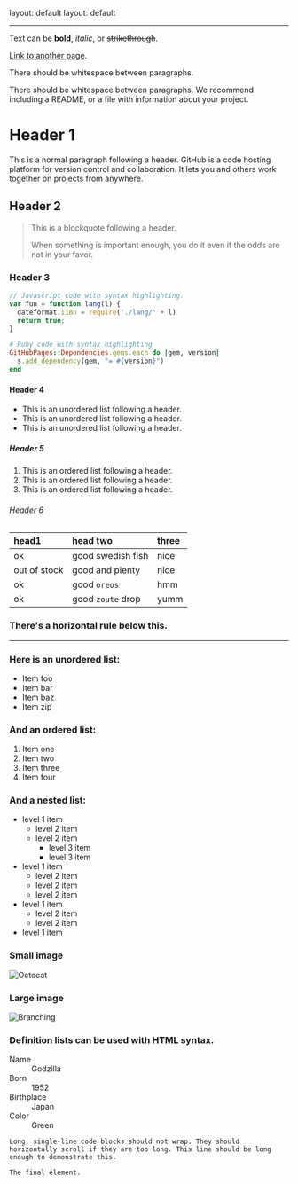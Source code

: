 layout: default	layout: default
---	---


Text can be **bold**, _italic_, or ~~strikethrough~~.	

[Link to another page](./another-page.html).

There should be whitespace between paragraphs.	

There should be whitespace between paragraphs. We recommend including a README, or a file with information about your project.	

# Header 1	

This is a normal paragraph following a header. GitHub is a code hosting platform for version control and collaboration. It lets you and others work together on projects from anywhere.	

## Header 2	

> This is a blockquote following a header.	
>	
> When something is important enough, you do it even if the odds are not in your favor.	
### Header 3	

```js	
// Javascript code with syntax highlighting.	
var fun = function lang(l) {	
  dateformat.i18n = require('./lang/' + l)	
  return true;	
}	
```	

```ruby	
# Ruby code with syntax highlighting	
GitHubPages::Dependencies.gems.each do |gem, version|	
  s.add_dependency(gem, "= #{version}")	
end	
```	

#### Header 4	

*   This is an unordered list following a header.	
*   This is an unordered list following a header.	
*   This is an unordered list following a header.	

##### Header 5	

1.  This is an ordered list following a header.	
2.  This is an ordered list following a header.	
3.  This is an ordered list following a header.	

###### Header 6	

| head1        | head two          | three |	
|:-------------|:------------------|:------|	
| ok           | good swedish fish | nice  |	
| out of stock | good and plenty   | nice  |	
| ok           | good `oreos`      | hmm   |	
| ok           | good `zoute` drop | yumm  |	

### There's a horizontal rule below this.	

* * *	

### Here is an unordered list:	

*   Item foo	
*   Item bar	
*   Item baz	
*   Item zip	

### And an ordered list:	

1.  Item one	
1.  Item two	
1.  Item three	
1.  Item four	

### And a nested list:	

- level 1 item	
  - level 2 item	
  - level 2 item	
    - level 3 item	
    - level 3 item	
- level 1 item	
  - level 2 item	
  - level 2 item	
  - level 2 item	
- level 1 item	
  - level 2 item	
  - level 2 item	
- level 1 item	

### Small image	

![Octocat](https://github.githubassets.com/images/icons/emoji/octocat.png)	

### Large image	

![Branching](https://guides.github.com/activities/hello-world/branching.png)	


### Definition lists can be used with HTML syntax.	

<dl>	
<dt>Name</dt>	
<dd>Godzilla</dd>	
<dt>Born</dt>	
<dd>1952</dd>	
<dt>Birthplace</dt>	
<dd>Japan</dd>	
<dt>Color</dt>	
<dd>Green</dd>	
</dl>	

```	
Long, single-line code blocks should not wrap. They should horizontally scroll if they are too long. This line should be long enough to demonstrate this.	
```	

```	
The final element.	
```